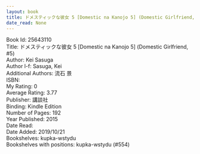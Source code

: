 ```yaml
---
layout: book
title: ドメスティックな彼女 5 [Domestic na Kanojo 5] (Domestic Girlfriend,  no. 5)
date_read: None
---
```


Book Id: 25643110<br />
Title: ドメスティックな彼女 5 [Domestic na Kanojo 5] (Domestic Girlfriend, #5)<br />
Author: Kei Sasuga<br />
Author l-f: Sasuga, Kei<br />
Additional Authors: 流石 景<br />
ISBN: <br />
My Rating: 0<br />
Average Rating: 3.77<br />
Publisher: 講談社<br />
Binding: Kindle Edition<br />
Number of Pages: 192<br />
Year Published: 2015<br />
Date Read: <br />
Date Added: 2019/10/21<br />
Bookshelves: kupka-wstydu<br />
Bookshelves with positions: kupka-wstydu (#554)<br />

